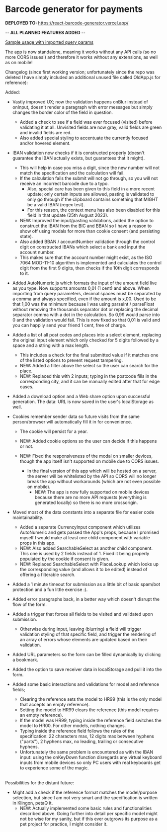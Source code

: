 # Barcode generator for payments

**DEPLOYED TO:** https://react-barcode-generator.vercel.app/

**-- ALL PLANNED FEATURES ADDED --**  

[Sample usage with imported query params](https://react-barcode-generator.vercel.app/?sender.name=Pero%20Peri%C4%87&sender.street=Ulica%201&sender.postcode=51000&sender.city=Rijeka&receiver.name=Ana%20Ani%C4%87&receiver.street=Cesta%201&receiver.postcode=10000&receiver.city=Zagreb&receiver.iban=HR8323600009999999991&amount=9.999,99&receiver.model=00&receiver.reference=123-456-789&purpose=OTHR&description=Uplata)

The app is now standalone, meaning it works without any API calls (so no more CORS issues!) and therefore it works without any extensions, as well as on mobile!

Changelog (since first working version; unfortunately since the repo was deleted I have simply included an additional unused file called OldApp.js for reference):

Added:

- Vastly improved UX; now the validation happens onBlur instead of onInput, doesn't render a paragraph with error messages but simply changes the border color of the field in question.
   - Added a check to see if a field was ever focused (visited) before validating it at all. Unvisited fields are now gray, valid fields are green and invalid fields are red.
   - Also added special styling to accentuate the currently focused and/or hovered element.

- IBAN validation now checks if it is constructed properly (doesn't guarantee the IBAN actually exists, but guarantees that it might).
   - This will help in case you miss a digit, since the new number will not match the specification and the calculation will fail.
   - If the calculation fails the submit will not go through, so you will not receive an incorrect barcode due to a typo.
      - Also, special care has been given to this field in a more recent update; only certain inputs are allowed, pasting is validated to only go through if the clipboard contains something that MIGHT be a valid IBAN (regex test).
      - For this reason, the context menu has also been disabled for this field in that update (25th August 2023).
   - NEW: Improved the input/pasting validations, added the option to construct the IBAN from the BIC and BBAN so I have a reason to show off using modals for more than cookie consent (and persisting state).
  - Also added BBAN / accountNumber validation through the control digit on constructed IBANs which select a bank and input the account number.
  - This makes sure that the account number might exist, as the ISO 7064 MOD-11-10 algorithm is implemented and calculates the control digit from the first 9 digits, then checks if the 10th digit corresponds to it.

- Added AutoNumeric.js which formats the input of the amount field live as you type. Now supports amounts 0,01 (1 cent) and above. When importing from query parameters, decimal spaces must be separated by a comma and always specified, even if the amount is x,00. Used to be that 1,00 was the minimum because I was using parseInt / parseFloat without removing the thousands separator dot or replacing the decimal separator comma with a dot in the calculation. So 0,99 would parse into 0 and the validation would fail. This is now fixed so that 0,01 is valid and you can happily send your friend 1 cent, free of charge.

- Added a list of all post codes and places into a select element, replacing the original input element which only checked for 5 digits followed by a space and a string with a max length.
   - This includes a check for the final submitted value if it matches one of the listed options to prevent request tampering.
   - NEW: Added a filter above the select so the user can search for the place.
   - NEW: Replaced this with 2 inputs; typing in the postcode fills in the corresponding city, and it can be manually edited after that for edge cases.

- Added a download option and a Web share option upon successful generation. The data: URL is now saved in the user's localStorage as well.

- Cookies remember sender data so future visits from the same person/browser will automatically fill it in for convenience.
  - The cookie will persist for a year.
  - NEW: Added cookie options so the user can decide if this happens or not.
  
  - NEW: Fixed the responsiveness of the modal on smaller devices, though the app itself isn't supported on mobile due to CORS issues.
      - In the final version of this app which will be hosted on a server, the server will be whitelisted by the API so CORS will no longer break the app without workarounds (which are not even possible on mobile).
        - NEW: The app is now fully supported on mobile devices because there are no more API requests (everything is generated locally) so there is no more crossorigin.

- Moved most of the data constants into a separate file for easier code maintainability.
   - Added a separate CurrencyInput component which utilizes AutoNumeric and gets passed the App's props, because I promised myself I would make at least one child component with variable props in this app.
   - NEW: Also added SearchableSelect as another child component. This one is used by 2 fields instead of 1. Fixed it being properly populated by the cookie if consent is given.
   - NEW: Replaced SearchableSelect with PlaceLookup which looks up the corresponding value (and allows it to be edited) instead of offering a filterable search.

- Added a 1 minute timeout for submission as a little bit of basic spam/bot protection and a fun little exercise :).

- Added error paragraphs back, in a better way which doesn't disrupt the flow of the form.

- Added a trigger that forces all fields to be visited and validated upon submission.
  - Otherwise during input, leaving (blurring) a field will trigger validation styling of that specific field, and trigger the rendering of an array of errors whose elements are updated based on their validation.

- Added URL parameters so the form can be filled dynamically by clicking a bookmark.
  
- Added the option to save receiver data in localStorage and pull it into the form.

- Added some basic interactions and validations for model and reference fields;
  - Clearing the reference sets the model to HR99 (this is the only model that accepts an empty reference).
  - Setting the model to HR99 clears the reference (this model requires an empty reference).
  - If the model was HR99, typing inside the reference field switches the model to HR00. For other models, nothing changes.
  - Typing inside the reference field follows the rules of the specification: 22 characters max, 12 digits max between hyphens ("parts"), 2 hyphens max, no leading, trailing or consecutive hyphens.
  - Unfortunately the same problem is encountered as with the IBAN input: using the onKeyDown function disregards any virtual keyboard inputs from mobile devices so only PC users with real keyboards get to experience some of the magic.

\
Possibilities for the distant future:

- Might add a check if the reference format matches the model/purpose selection, but since I am not very smart and the specification is written in Klingon, petaQ it.
  - NEW: Actually implemented some basic rules and functionalities described above. Going further into detail per specific model might not be wise for my sanity, but if this ever outgrows its purpose as a pet project for practice, I might consider it.
